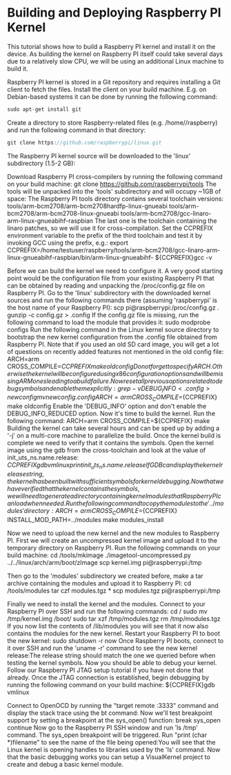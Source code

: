 # Building and Deploying Raspberry PI Kernel


This tutorial shows how to build a Raspberry PI kernel and install it on the device. As building the kernel on Raspberry PI itself could take several days due to a relatively slow CPU, we will be using an additional Linux machine to build it.

Raspberry PI kernel is stored in a Git repository and requires installing a Git client to fetch the files. Install the client on your build machine. E.g. on Debian-based systems it can be done by running the following command:

```c
sudo apt-get install git
```

Create a directory to store Raspberry-related files (e.g. /home/<username>/raspberry) and run the following command in that directory:

```c
git clone https://github.com/raspberrypi/linux.git
```

The Raspberry PI kernel source will be downloaded to the 'linux' subdirectory (1.5-2 GB):


Download Raspberry PI cross-compilers by running the following command on your build machine:
git clone https://github.com/raspberrypi/tools
The tools will be unpacked into the 'tools' subdirectory and will occupy ~1GB of space:
The Raspberry PI tools directory contains several toolchain versions:
tools/arm-bcm2708/arm-bcm2708hardfp-linux-gnueabi
tools/arm-bcm2708/arm-bcm2708-linux-gnueabi
tools/arm-bcm2708/gcc-linaro-arm-linux-gnueabihf-raspbian
The last one is the toolchain containing the linaro patches, so we will use it for cross-compilation. Set the CCPREFIX environment variable to the prefix of the third toolchain and test it by invoking GCC using the prefix, e.g.:
export CCPREFIX=/home/testuser/raspberry/tools/arm-bcm2708/gcc-linaro-arm-linux-gnueabihf-raspbian/bin/arm-linux-gnueabihf-
${CCPREFIX}gcc -v

Before we can build the kernel we need to configure it. A very good starting point would be the configuration file from your existing Raspberry PI that can be obtained by reading and unpacking the /proc/config.gz file on Raspberry PI. Go to the 'linux' subdirectory with the downloaded kernel sources and run the following commands there (assuming 'raspberrypi' is the host name of your Raspberry PI):
scp pi@raspberrypi:/proc/config.gz .
gunzip -c config.gz > .config
If the config.gz file is missing, run the following command to load the module that provides it:
sudo modprobe configs
Run the following command in the Linux kernel source directory to bootstrap the new kernel configuration from the .config file obtained from Raspberry PI. Note that if you used an old SD card image, you will get a lot of questions on recently added features not mentioned in the old config file:
ARCH=arm CROSS_COMPILE=${CCPREFIX} make oldconfig
Do not forget to specify ARCH. Otherwise the kernel will be configured using x86 configuration options and will be missing ARM ones leading to a build failure.
Now reset all previous options related to debug symbols and enable them explicitly:
grep -v DEBUG_INFO < .config > newconfig
mv newconfig .config
ARCH=arm CROSS_COMPILE=${CCPREFIX} make oldconfig
Enable the 'DEBUG_INFO' option and don't enable the DEBUG_INFO_REDUCED option.
Now it's time to build the kernel. Run the following command:
ARCH=arm CROSS_COMPILE=${CCPREFIX} make
Building the kernel can take several hours and can be sped up by adding a '-j<amount of cores>' on a multi-core machine to parallelize the build.
Once the kernel build is complete we need to verify that it contains the symbols. Open the kernel image using the gdb from the cross-toolchain and look at the value of init_uts_ns.name.release:
${CCPREFIX}gdb vmlinux
print init_uts_ns.name.release
If GDB can display the kernel release string, the kernel has been built with sufficient symbols for kernel debugging.
Now that we have verified that the kernel contains the symbols, we will need to generate a directory containing kernel modules that Raspberry PI can load when needed. Run the following command to copy the modules to the '../modules' directory:
ARCH=arm CROSS_COMPILE=${CCPREFIX} 
INSTALL_MOD_PATH=../modules make modules_install

Now we need to upload the new kernel and the new modules to Raspberry PI. First we will create an uncompressed kernel image and upload it to the temporary directory on Raspberry PI. Run the following commands on your build machine:
cd <raspberry pi downloads>/tools/mkimage
./imagetool-uncompressed.py ../../linux/arch/arm/boot/zImage
scp kernel.img pi@raspberrypi:/tmp

Then go to the 'modules' subdirectory we created before, make a tar archive containing the modules and upload it to Raspberry PI:
cd <raspberry pi downloads>/tools/modules
tar czf modules.tgz *
scp modules.tgz pi@raspberrypi:/tmp

Finally we need to install the kernel and the modules. Connect to your Raspberry PI over SSH and run the following commands:
cd /
sudo mv /tmp/kernel.img /boot/
sudo tar xzf /tmp/modules.tgz
rm /tmp/modules.tgz
If you now list the contents of /lib/modules you will see that it now also contains the modules for the new kernel.
Restart your Raspberry PI to boot the new kernel:
sudo shutdown -r now
Once Raspberry PI boots, connect to it over SSH and run the 'uname -r' command to see the new kernel release:The release string should match the one we queried before when testing the kernel symbols.
Now you should be able to debug your kernel. Follow our Raspberry PI JTAG setup tutorial if you have not done that already. Once the JTAG connection is established, begin debugging by running the following command on your build machine:
${CCPREFIX}gdb vmlinux

Connect to OpenOCD by running the "target remote <OpenOCD host>:3333" command and display the stack trace using the bt command:
Now we'll test breakpoint support by setting a breakpoint at the sys_open() function:
break sys_open
continue
Now go to the Raspberry PI SSH window and run 'ls /tmp' command. The sys_open breakpoint will be triggered. Run "print (char *)filename" to see the name of the file being opened:You will see that the Linux kernel is opening handles to libraries used by the 'ls' command.
Now that the basic debugging works you can setup a VisualKernel project to create and debug a basic kernel module.